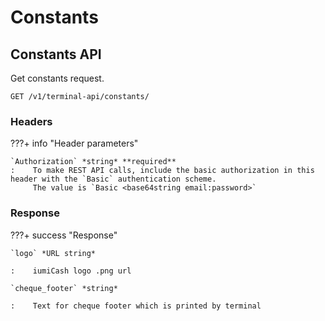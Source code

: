 # Constants

## Constants API

Get constants request.

`GET /v1/terminal-api/constants/`


### Headers

???+ info "Header parameters"

    `Authorization` *string* **required**
    :    To make REST API calls, include the basic authorization in this header with the `Basic` authentication scheme. 
         The value is `Basic <base64string email:password>`


### Response

???+ success "Response"

    `logo` *URL string*
    
    :    iumiCash logo .png url

    `cheque_footer` *string*
    
    :    Text for cheque footer which is printed by terminal


[payments]: ../payments/payments.md
[fees]: ../fees/index.md
